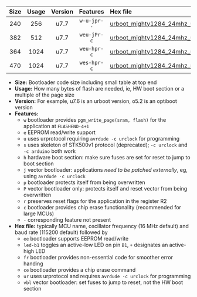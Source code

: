 |Size|Usage|Version|Features|Hex file|
|:-:|:-:|:-:|:-:|:--|
|240|256|u7.7|`w-u-jpr--`|[urboot_mighty1284_24mhz_57600bps_led+b7_ur_vbl.hex](https://raw.githubusercontent.com/stefanrueger/urboot.hex/main/boards/mighty1284/fcpu_24mhz/57600_bps/urboot_mighty1284_24mhz_57600bps_led+b7_ur_vbl.hex)|
|382|512|u7.7|`weu-jPr-c`|[urboot_mighty1284_24mhz_57600bps_ee_led+b7_fr_ce_ur_vbl.hex](https://raw.githubusercontent.com/stefanrueger/urboot.hex/main/boards/mighty1284/fcpu_24mhz/57600_bps/urboot_mighty1284_24mhz_57600bps_ee_led+b7_fr_ce_ur_vbl.hex)|
|364|1024|u7.7|`weu-hpr-c`|[urboot_mighty1284_24mhz_57600bps_ee_led+b7_fr_ce_ur.hex](https://raw.githubusercontent.com/stefanrueger/urboot.hex/main/boards/mighty1284/fcpu_24mhz/57600_bps/urboot_mighty1284_24mhz_57600bps_ee_led+b7_fr_ce_ur.hex)|
|470|1024|u7.7|`wes-hpr-c`|[urboot_mighty1284_24mhz_57600bps_ee_led+b7_fr_ce.hex](https://raw.githubusercontent.com/stefanrueger/urboot.hex/main/boards/mighty1284/fcpu_24mhz/57600_bps/urboot_mighty1284_24mhz_57600bps_ee_led+b7_fr_ce.hex)|

- **Size:** Bootloader code size including small table at top end
- **Usage:** How many bytes of flash are needed, ie, HW boot section or a multiple of the page size
- **Version:** For example, u7.6 is an urboot version, o5.2 is an optiboot version
- **Features:**
  + `w` bootloader provides `pgm_write_page(sram, flash)` for the application at `FLASHEND-4+1`
  + `e` EEPROM read/write support
  + `u` uses urprotocol requiring `avrdude -c urclock` for programming
  + `s` uses skeleton of STK500v1 protocol (deprecated); `-c urclock` and `-c arduino` both work
  + `h` hardware boot section: make sure fuses are set for reset to jump to boot section
  + `j` vector bootloader: applications *need to be patched externally*, eg, using `avrdude -c urclock`
  + `p` bootloader protects itself from being overwritten
  + `P` vector bootloader only: protects itself and reset vector from being overwritten
  + `r` preserves reset flags for the application in the register R2
  + `c` bootloader provides chip erase functionality (recommended for large MCUs)
  + `-` corresponding feature not present
- **Hex file:** typically MCU name, oscillator frequency (16 MHz default) and baud rate (115200 default) followed by
  + `ee` bootloader supports EEPROM read/write
  + `led-b1` toggles an active-low LED on pin `B1`, `+` designates an active-high LED
  + `fr` bootloader provides non-essential code for smoother error handing
  + `ce` bootloader provides a chip erase command
  + `ur` uses urprotocol and requires `avrdude -c urclock` for programming
  + `vbl` vector bootloader: set fuses to jump to reset, not the HW boot section
